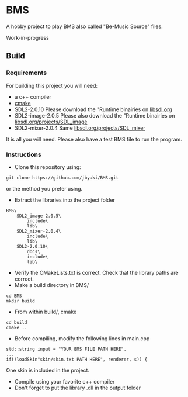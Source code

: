 # BMS

A hobby project to play BMS also called "Be-Music Source" files.

Work-in-progress

## Build

### Requirements

For building this project you will need:

* a c++ compiler
* [cmake](https://cmake.org/install/)
* SDL2-2.0.10
Please download the "Runtime binairies on [libsdl.org](https://www.libsdl.org/download-2.0.php)
* SDL2-image-2.0.5
Please also download the "Runtime binairies on [libsdl.org/projects/SDL\_image](https://www.libsdl.org/projects/SDL_image/)
* SDL2-mixer-2.0.4
Same [libsdl.org/projects/SDL\_mixer](https://www.libsdl.org/projects/SDL_mixer/)

It is all you will need. Please also have a test BMS file to run the program.

### Instructions

* Clone this repository using:
```
git clone https://github.com/jbyuki/BMS.git
```
or the method you prefer using.

* Extract the libraries into the project folder

```
BMS\
	SDL2_image-2.0.5\
		include\
		lib\
	SDL2_mixer-2.0.4\
		include\
		lib\
	SDL2-2.0.10\
		docs\
		include\
		lib\
```

* Verify the CMakeLists.txt is correct. Check that the library paths are correct.
* Make a build directory in BMS/
```
cd BMS
mkdir build
```

* From within build/, cmake
```
cd build
cmake ..
```

* Before compiling, modify the following lines in main.cpp
```
std::string input = "YOUR BMS FILE PATH HERE".
...
if(!loadSkin"skin/skin.txt PATH HERE", renderer, s)) {
```
One skin is included in the project.

* Compile using your favorite c++ compiler
* Don't forget to put the library .dll in the output folder
